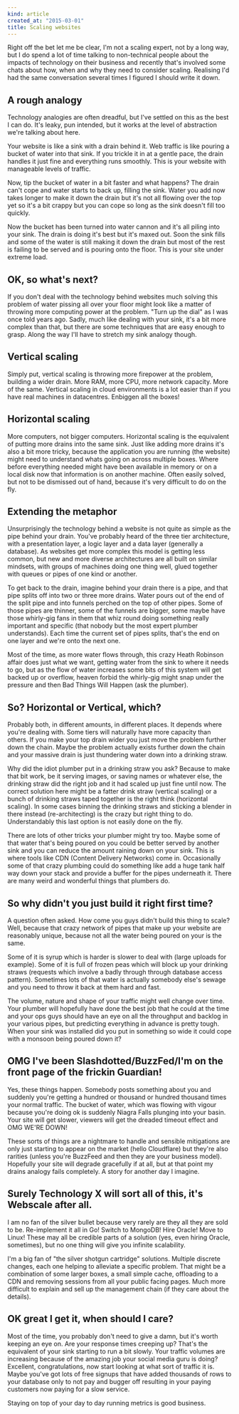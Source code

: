 ```yaml
---
kind: article
created_at: "2015-03-01"
title: Scaling websites
---
```


Right off the bet let me be clear, I'm not a scaling expert, not by a long way, but I do spend a lot of time talking to non-technical people about the impacts of technology on their business and recently that's involved some chats about how, when and why they need to consider scaling.  Realising I'd had the same conversation several times I figured I should write it down.

## A rough analogy
Technology analogies are often dreadful, but I've settled on this as the best I can do.  It's leaky, pun intended, but it works at the level of abstraction we're talking about here.

Your website is like a sink with a drain behind it.  Web traffic is like pouring a bucket of water into that sink.  If you trickle it in at a gentle pace, the drain handles it just fine and everything runs smoothly.  This is your website with manageable levels of traffic.

Now, tip the bucket of water in a bit faster and what happens?  The drain can't cope and water starts to back up, filling the sink.  Water you add now takes longer to make it down the drain but it's not all flowing over the top yet so it's a bit crappy but you can cope so long as the sink doesn't fill too quickly.

Now the bucket has been turned into water cannon and it's all piling into your sink.  The drain is doing it's best but it's maxed out.  Soon the sink fills and some of the water is still making it down the drain but most of the rest is failing to be served and is pouring onto the floor.  This is your site under extreme load.

## OK, so what's next?

If you don't deal with the technology behind websites much solving this problem of water pissing all over your floor might look like a matter of throwing more computing power at the problem. "Turn up the dial" as I was once told years ago.  Sadly, much like dealing with your sink, it's a bit more complex than that, but there are some techniques that are easy enough to grasp.  Along the way I'll have to stretch my sink analogy though.

## Vertical scaling

Simply put, vertical scaling is throwing more firepower at the problem, building a wider drain.  More RAM, more CPU, more network capacity.  More of the same.  Vertical scaling in cloud environments is a lot easier than if you have real machines in datacentres.  Enbiggen all the boxes!

## Horizontal scaling

More computers, not bigger computers.  Horizontal scaling is the equivalent of putting more drains into the same sink.  Just like adding more drains it's also a bit more tricky, because the application you are running (the website) might need to understand whats going on across multiple boxes.  Where before everything needed might have been available in memory or on a local disk now that information is on another machine.  Often easily solved, but not to be dismissed out of hand, because it's very difficult to do on the fly.

## Extending the metaphor

Unsurprisingly the technology behind a website is not quite as simple as the pipe behind your drain.  You've probably heard of the three tier architecture, with a presentation layer, a logic layer and a data layer (generally a database).  As websites get more complex this model is getting less common, but new and more diverse architectures are all built on similar mindsets, with groups of machines doing one thing well, glued together with queues or pipes of one kind or another.

To get back to the drain, imagine behind your drain there is a pipe, and that pipe splits off into two or three more drains.  Water pours out of the end of the split pipe and into funnels perched on the top of other pipes.  Some of those pipes are thinner, some of the funnels are bigger, some maybe have those whirly-gig fans in them that whiz round doing something really important and specific (that nobody but the most expert plumber understands).  Each time the current set of pipes splits, that's the end on one layer and we're onto the next one.

Most of the time, as more water flows through, this crazy Heath Robinson affair does just what we want, getting water from the sink to where it needs to go, but as the flow of water increases some bits of this system will get backed up or overflow, heaven forbid the whirly-gig might snap under the pressure and then Bad Things Will Happen (ask the plumber).

## So?  Horizontal or Vertical, which?

Probably both, in different amounts, in different places.  It depends where you're dealing with.  Some tiers will naturally have more capacity than others.  If you make your top drain wider you just move the problem further down the chain.  Maybe the problem actually exists further down the chain and your massive drain is just thundering water down into a drinking straw.  

Why did the idiot plumber put in a drinking straw you ask?  Because to make that bit work, be it serving images, or saving names or whatever else, the drinking straw did the right job and it had scaled up just fine until now.  The correct solution here might be a fatter drink straw (vertical scaling) or a bunch of drinking straws taped together is the right think (horizontal scaling).  In some cases binning the drinking straws and sticking a blender in there instead (re-architecting) is the crazy but right thing to do.  Understandably this last option is not easily done on the fly.

There are lots of other tricks your plumber might try too.  Maybe some of that water that's being poured on you could be better served by another sink and you can reduce the amount raining down on your sink.  This is where tools like CDN (Content Delivery Networks) come in.  Occasionally some of that crazy plumbing could do something like add a huge tank half way down your stack and provide a buffer for the pipes underneath it.  There are many weird and wonderful things that plumbers do.

## So why didn't you just build it right first time?

A question often asked.  How come you guys didn't build this thing to scale?  Well, because that crazy network of pipes that make up your website are reasonably unique, because not all the water being poured on your is the same.

Some of it is syrup which is harder is slower to deal with (large uploads for example).  Some of it is full of frozen peas which will block up your drinking straws (requests which involve a badly through through database access pattern).  Sometimes lots of that water is actually somebody else's sewage and you need to throw it back at them hard and fast.

The volume, nature and shape of your traffic might well change over time.  Your plumber will hopefully have done the best job that he could at the time and your ops guys should have an eye on all the throughput and backlog in your various pipes, but predicting everything in advance is pretty tough.  When your sink was installed did you put in something so wide it could cope with a monsoon being poured down it?


## OMG I've been Slashdotted/BuzzFed/I'm on the front page of the frickin Guardian!
Yes, these things happen.  Somebody posts something about you and suddenly you're getting a hundred or thousand or hundred thousand times your normal traffic.  The bucket of water, which was flowing with vigour because you're doing ok is suddenly Niagra Falls plunging into your basin.  Your site will get slower, viewers will get the dreaded timeout effect and OMG WE'RE DOWN!

These sorts of things are a nightmare to handle and sensible mitigations are only just starting to appear on the market (hello Cloudflare) but they're also rarities (unless you're BuzzFeed and then they are your business model).  Hopefully your site will degrade gracefully if at all, but at that point my drains analogy fails completely.  A story for another day I imagine.

## Surely Technology X will sort all of this, it's Webscale after all.

I am no fan of the silver bullet because very rarely are they all they are sold to be.  Re-implement it all in Go! Switch to MongoDB!  Hire Oracle! Move to Linux!  These may all be credible parts of a solution (yes, even hiring Oracle, sometimes), but no one thing will give you infinite scalability.

I'm a big fan of "the silver shotgun cartridge" solutions. Multiple discrete changes, each one helping to alleviate a specific problem.  That might be a combination of some larger boxes, a small simple cache, offloading to a CDN and removing sessions from all your public facing pages.  Much more difficult to explain and sell up the management chain (if they care about the details).

## OK great I get it, when should I care?

Most of the time, you probably don't need to give a damn, but it's worth keeping an eye on.  Are your response times creeping up?  That's the equivalent of your sink starting to run a bit slowly.  Your traffic volumes are increasing because of the amazing job your social media guru is doing?  Excellent, congratulations, now start looking at what sort of traffic it is.  Maybe you've got lots of free signups that have added thousands of rows to your database only to not pay and bugger off resulting in your paying customers now paying for a slow service.

Staying on top of your day to day running metrics is good business.